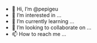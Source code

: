 - 👋 Hi, I’m @pepigeu
- 👀 I’m interested in ...
- 🌱 I’m currently learning ...
- 💞️ I’m looking to collaborate on ...
- 📫 How to reach me ...

<!---
pepigeu/pepigeu is a ✨ special ✨ repository because its `README.md` (this file) appears on your GitHub profile.
You can click the Preview link to take a look at your changes.
--->
